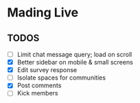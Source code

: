 # Mading Live

## TODOS

- [ ] Limit chat message query; load on scroll
- [x] Better sidebar on mobile & small screens
- [x] Edit survey response
- [ ] Isolate spaces for communities
- [x] Post comments
- [ ] Kick members
